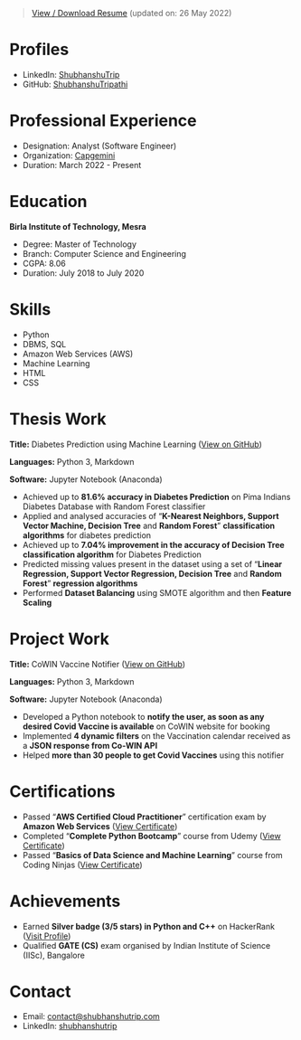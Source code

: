 >[View / Download Resume](/Documents/Shubhanshu%20Tripathi%20Resume.pdf) (updated on: 26 May 2022)

# Profiles
- LinkedIn: [ShubhanshuTrip](https://www.linkedin.com/in/ShubhanshuTrip)
- GitHub: [ShubhanshuTripathi](https://github.com/ShubhanshuTripathi)

# Professional Experience
- Designation: Analyst (Software Engineer)
- Organization: [Capgemini](https://www.capgemini.com)
- Duration: March 2022 - Present

# Education
**Birla Institute of Technology, Mesra**
- Degree: Master of Technology
- Branch: Computer Science and Engineering
- CGPA: 8.06
- Duration: July 2018 to July 2020

# Skills
- Python
- DBMS, SQL
- Amazon Web Services (AWS)
- Machine Learning
- HTML
- CSS

# Thesis Work

**Title:** Diabetes Prediction using Machine Learning ([View on GitHub](https://github.com/ShubhanshuTripathi/Diabetes-Prediction))

**Languages:** Python 3, Markdown

**Software:** Jupyter Notebook (Anaconda)
- Achieved up to **81.6% accuracy in Diabetes Prediction** on Pima Indians Diabetes Database with Random Forest classifier
- Applied and analysed accuracies of “**K-Nearest Neighbors, Support Vector Machine, Decision Tree** and **Random Forest**” **classification algorithms** for diabetes prediction
- Achieved up to **7.04% improvement in the accuracy of Decision Tree classification algorithm** for Diabetes Prediction
- Predicted missing values present in the dataset using a set of “**Linear Regression, Support Vector Regression, Decision Tree** and **Random Forest**” **regression algorithms**
- Performed **Dataset Balancing** using SMOTE algorithm and then **Feature Scaling**

# Project Work

**Title:** CoWIN Vaccine Notifier ([View on GitHub](https://github.com/ShubhanshuTripathi/CoWIN-Vaccine-Notifier))

**Languages:** Python 3, Markdown

**Software:** Jupyter Notebook (Anaconda)
- Developed a Python notebook to **notify the user, as soon as any desired Covid Vaccine is available** on CoWIN website for booking
- Implemented **4 dynamic filters** on the Vaccination calendar received as a **JSON response from Co-WIN API**
- Helped **more than 30 people to get Covid Vaccines** using this notifier

# Certifications
- Passed “**AWS Certified Cloud Practitioner**” certification exam by **Amazon Web Services** ([View Certificate](/Documents/ST%20AWS-CCP%20Certificate.pdf))
- Completed “**Complete Python Bootcamp**” course from Udemy ([View Certificate](https://ude.my/UC-8406f3da-58cb-4c48-ae37-acde960790fd))
- Passed “**Basics of Data Science and Machine Learning**” course from Coding Ninjas ([View Certificate](https://students.codingninjas.com/verify/65b6af5ee928bb1c))

# Achievements
- Earned **Silver badge (3/5 stars) in Python and C++** on HackerRank ([Visit Profile](https://www.hackerrank.com/shubhanshu_trip))
- Qualified **GATE (CS)** exam organised by Indian Institute of Science (IISc), Bangalore

# Contact
- Email: [contact@shubhanshutrip.com](mailto:contact@shubhanshutrip.com)
- LinkedIn: [shubhanshutrip](https://www.linkedin.com/in/shubhanshutrip)
